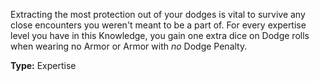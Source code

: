 Extracting the most protection out of your dodges is vital to survive any close encounters you weren't meant to be a part of. For every expertise level you have in this Knowledge, you gain one extra dice on Dodge rolls when wearing no Armor or Armor with *no* Dodge Penalty.

__Type:__ Expertise